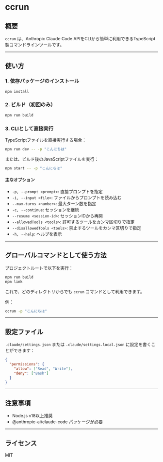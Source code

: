# ccrun

## 概要

`ccrun` は、Anthropic Claude Code APIをCLIから簡単に利用できるTypeScript製コマンドラインツールです。

---

## 使い方

### 1. 依存パッケージのインストール

``` bash
npm install
```

### 2. ビルド（初回のみ）

```bash
npm run build
```

### 3. CLIとして直接実行

TypeScriptファイルを直接実行する場合：

```bash
npm run dev -- -p "こんにちは"
```

または、ビルド後のJavaScriptファイルを実行：

```bash
npm start -- -p "こんにちは"
```

#### 主なオプション

- `-p, --prompt <prompt>`: 直接プロンプトを指定
- `-i, --input <file>`: ファイルからプロンプトを読み込む
- `--max-turns <number>`: 最大ターン数を指定
- `-c, --continue`: セッションを継続
- `--resume <session-id>`: セッションIDから再開
- `--allowedTools <tools>`: 許可するツールをカンマ区切りで指定
- `--disallowedTools <tools>`: 禁止するツールをカンマ区切りで指定
- `-h, --help`: ヘルプを表示

---

## グローバルコマンドとして使う方法

プロジェクトルートで以下を実行：

```bash
npm run build
npm link
```

これで、どのディレクトリからでも `ccrun` コマンドとして利用できます。

例：

```bash
ccrun -p "こんにちは"
```

---

## 設定ファイル

`.claude/settings.json` または `.claude/settings.local.json` に設定を書くことができます：

```json
{
  "permissions": {
    "allow": ["Read", "Write"],
    "deny": ["Bash"]
  }
}
```

---

## 注意事項

- Node.js v18以上推奨
- @anthropic-ai/claude-code パッケージが必要

---

## ライセンス

MIT 